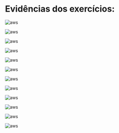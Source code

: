 # Evidências dos exercícios: 

![aws]()

![aws]()

![aws]()

![aws]()

![aws]()

![aws]()

![aws]()

![aws]()

![aws]()

![aws]()

![aws]()

![aws]()